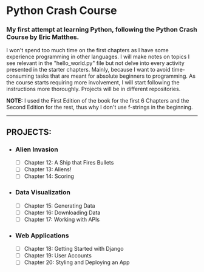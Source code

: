 # Python Crash Course

### My first attempt at learning Python, following the Python Crash Course by Eric Matthes.  
  
I won't spend too much time on the first chapters as I have some experience programming in other languages. I will make notes on topics I see relevant in the "hello_world.py" file but not delve into every activity presented in the starter chapters. Mainly, because I want to avoid time-consuming tasks that are meant for absolute beginners to programming. As the course starts requiring more involvement, I will start following the instructions more thoroughly. Projects will be in different repositories.  
  
**NOTE:** I used the First Edition of the book for the first 6 Chapters and the Second Edition for the rest, thus why I don't use f-strings in the beginning.

- - - -

## PROJECTS: 
- ### Alien Invasion  
  - [ ] Chapter 12: A Ship that Fires Bullets  
  - [ ] Chapter 13: Aliens!  
  - [ ] Chapter 14: Scoring  
  
- ### Data Visualization
  - [ ] Chapter 15: Generating Data 
  - [ ] Chapter 16: Downloading Data  
  - [ ] Chapter 17: Working with APIs  
  
- ### Web Applications
  - [ ] Chapter 18: Getting Started with Django
  - [ ] Chapter 19: User Accounts  
  - [ ] Chapter 20: Styling and Deploying an App 
